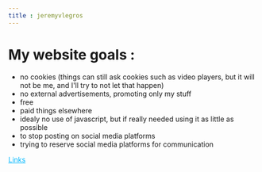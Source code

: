```yaml
---
title : jeremyvlegros
---
```


# My website goals :
- no cookies (things can still ask cookies such as video players, but it will not be me, and I'll try to not let that happen)
- no external advertisements, promoting only my stuff 
- free
- paid things elsewhere
- idealy no use of javascript, but if really needed using it as little as possible  
- to stop posting on social media platforms
- trying to reserve social media platforms for communication 

<div id="index">
  <a href="https://jeremyvlegros.github.io/website/links.html" style="color:#00b8ff"> Links </a>
</div>
